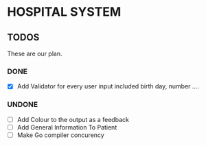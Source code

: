 # HOSPITAL SYSTEM

## TODOS

These are our plan.

### DONE
- [X] Add Validator for every user input included birth day, number ....

### UNDONE
- [ ] Add Colour to the output as a feedback
- [ ] Add General Information To Patient
- [ ] Make Go compiler concurency
